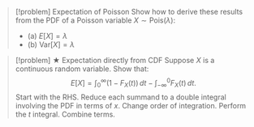 
> [!problem] Expectation of Poisson
> Show how to derive these results from the PDF of a Poisson variable $X\sim\mathrm{Pois}(\lambda)$:
> - (a) $E[X]=\lambda$
> - (b) $\mathrm{Var}[X]=\lambda$

> [!problem] $\bigstar$ Expectation directly from CDF
> Suppose $X$ is a continuous random variable. Show that: 
> $$
> E[X] = \int_0^\infty \big(1-F_X(t)\big)\,dt - \int_{-\infty}^0 F_X(t)\,dt.
> $$
> Start with the RHS. Reduce each summand to a double integral involving the PDF in terms of $x$. Change order of integration. Perform the $t$ integral. Combine terms.



